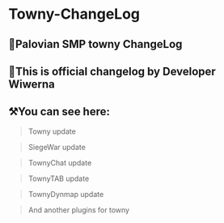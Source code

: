 # Towny-ChangeLog
## 🌳Palovian SMP towny ChangeLog
## 💜This is official changelog by Developer Wiwerna
## ⚒️You can see here:
> Towny update

> SiegeWar update

> TownyChat update

> TownyTAB update

> TownyDynmap update

> And another plugins for towny
